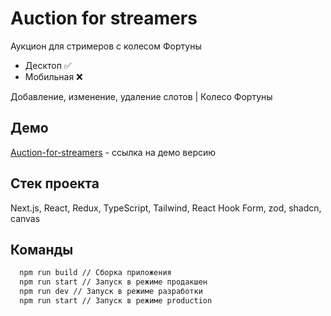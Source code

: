 
# Auction for streamers

Аукцион для стримеров с колесом Фортуны

- Десктоп ✅
- Мобильная ❌

Добавление, изменение, удаление слотов | Колесо Фортуны


## Демо

[Auction-for-streamers](https://auction-for-streamers.netlify.app) - ссылка на демо версию


## Стек проекта
Next.js, React, Redux, TypeScript, Tailwind, React Hook Form, zod, shadcn, canvas


## Команды


```bash
  npm run build // Сборка приложения
  npm run start // Запуск в режиме продакшен
  npm run dev // Запуск в режиме разработки
  npm run start // Запуск в режиме production
```



